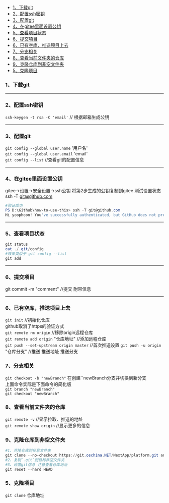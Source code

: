 
- [1、下载git](#1下载git)
- [2、配置ssh密钥](#2配置ssh密钥)
- [3、配置git](#3配置git)
- [4、在gitee里面设置公钥](#4在gitee里面设置公钥)
- [5、查看项目状态](#5查看项目状态)
- [6、提交项目](#6提交项目)
- [6、已有空库，推送项目上去](#6已有空库推送项目上去)
- [7、分支相关](#7分支相关)
- [8、查看当前文件夹的仓库](#8查看当前文件夹的仓库)
- [9、克隆仓库到非空文件夹](#9克隆仓库到非空文件夹)
- [5、克隆项目](#5克隆项目)

### 1、下载git

---

### 2、配置ssh密钥
`ssh-keygen -t rsa -C 'email'` // 根据邮箱生成公钥

---
### 3、配置git
`git config --global user.name` '用户名'   
`git config --global user.email` 'email'  
`git config --list`   //查看git的配置信息  

---
### 4、在gitee里面设置公钥
gitee→设置→安全设置→ssh公钥
将第2步生成的公钥复制到gitee
测试设置状态
ssh -T git@github.com
```powershell
#验证成功
PS D:\Github\how-to-use-this> ssh -T git@github.com
Hi yoophoon! You've successfully authenticated, but GitHub does not provide shell access.
```

---
### 5、查看项目状态
```powershell
git status  
cat ./.git/config  
#效果类似于 git config --list
git add 
```

---
### 6、提交项目
git commit -m "comment" //提交  附带信息

---
### 6、已有空库，推送项目上去  
`git init` //初始化仓库  
github取消了https的验证方式  
`git remote rm origin` //移除origin远程仓库  
`git remote add origin` "仓库地址"  //添加远程仓库  
`git push --set-upstream origin master` //首次推送设置
`git push -u origin` "仓库分支"  //推送 推送地址 推送分支  

### 7、分支相关  
`git checkout -b "newBranch"` 在创建``newBranch分支并切换到新分支  
上面命令实际是下面命令的简化版  
`git branch "newBranch"`  
`git checkout "newBranch"`    
### 8、查看当前文件夹的仓库  
`git remote -v` //显示拉取、推送的地址  
`git remote show origin` //显示更多的信息  

### 9、克隆仓库到非空文件夹  
```powershell
#1、克隆仓库到任意文件夹
git clone --no-checkout https://git.oschina.NET/NextApp/platform.git anyFolder
#2、复制`.git`到目标非空文件夹
#3、设置git信息 注意查看仓库地址
git reset --hard HEAD
```




### 5、克隆项目
`git clone` 仓库地址

